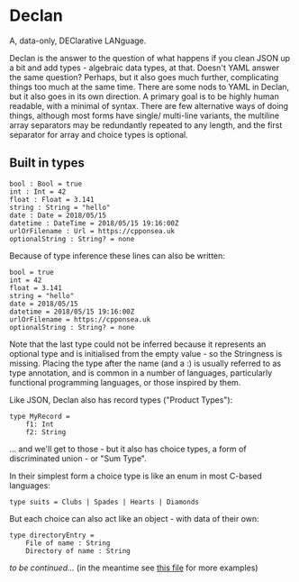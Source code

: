 # Declan
A, data-only, DEClarative LANguage.

Declan is the answer to the question of what happens if you clean JSON up a bit and add types - algebraic data types, at that.
Doesn't YAML answer the same question? Perhaps, but it also goes much further, complicating things too much at the same time. There are some nods to YAML in Declan, but it also goes in its own direction. A primary goal is to be highly human readable, with a minimal of syntax. There are few alternative ways of doing things, although most forms have single/ multi-line variants, the multiline array separators may be redundantly repeated to any length, and the first separator for array and choice types is optional.

## Built in types

```
bool : Bool = true
int : Int = 42
float : Float = 3.141
string : String = "hello"
date : Date = 2018/05/15
datetime : DateTime = 2018/05/15 19:16:00Z
urlOrFilename : Url = https://cpponsea.uk
optionalString : String? = none
``` 


Because of type inference these lines can also be written:

```
bool = true
int = 42
float = 3.141
string = "hello"
date = 2018/05/15
datetime = 2018/05/15 19:16:00Z
urlOrFilename = https://cpponsea.uk
optionalString : String? = none
```

Note that the last type could not be inferred because it represents an optional type and is initialised from the empty value - so the Stringness is missing. Placing the type after the name (and a :) is usually referred to as type annotation, and is common in a number of languages, particularly functional programming languages, or those inspired by them.

Like JSON, Declan also has record types ("Product Types"):

```
type MyRecord =
    f1: Int
    f2: String
```
... and we'll get to those - but it also has choice types, a form of discriminated union - or "Sum Type".

In their simplest form a choice type is like an enum in most C-based languages:


`type suits = Clubs | Spades | Hearts | Diamonds`


But each choice can also act like an object - with data of their own:

```
type directoryEntry =
    File of name : String
    Directory of name : String
```

_to be continued..._
(in the meantime see [this file](decl.decl) for more examples)
